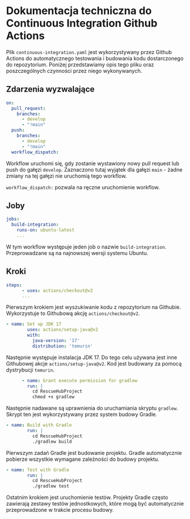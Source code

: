 # Dokumentacja techniczna do Continuous Integration Github Actions

Plik `continuous-integration.yaml` jest wykorzystywany przez Github Actions do automatycznego testowania i budowania kodu dostarczonego do repozytorium. Poniżej przedstawiamy opis tego pliku oraz poszczególnych czynności przez niego wykonywanych.

## Zdarzenia wyzwalające

```yaml
on:
  pull_request:
    branches:
      - develop
      - "!main"
  push:
    branches:
      - develop
      - "!main"
  workflow_dispatch:
```

Workflow uruchomi się, gdy zostanie wystawiony nowy pull request lub push do gałęzi `develop`. Zaznaczono tutaj wyjątek dla gałęzi `main` - żadne zmiany na tej gałęzi nie uruchomią tego workflow.

`workflow_dispatch:` pozwala na ręczne uruchomienie workflow.

## Joby

```yaml
jobs:
  build-integration:
    runs-on: ubuntu-latest
    ...
```

W tym workflow występuje jeden job o nazwie `build-integration`. Przeprowadzane są na najnowszej wersji systemu Ubuntu.

## Kroki 

```yaml
steps:
      - uses: actions/checkout@v2
      ...
```

Pierwszym krokiem jest wyszukiwanie kodu z repozytorium na Githubie. Wykorzystuje to Githubową akcję `actions/checkout@v2`.

```yaml
- name: Set up JDK 17
        uses: actions/setup-java@v2
        with:
          java-version: '17'
          distribution: 'temurin'
```

Następnie występuje instalacja JDK 17. Do tego celu używana jest inne Githubowej akcje `actions/setup-java@v2`. Kod jest budowany za pomocą dystrybucji `temurin`.

```yaml
      - name: Grant execute permission for gradlew
        run: | 
          cd RescueHubProject
          chmod +x gradlew
```

Następnie nadawane są uprawnienia do uruchamiania skryptu `gradlew`. Skrypt ten jest wykorzystywany przez system budowy Gradle.

```yaml
- name: Build with Gradle
        run: |
          cd RescueHubProject
          ./gradlew build
```

Pierwszym zadań Gradle jest budowanie projektu. Gradle automatycznie pobierze wszystkie wymagane zależności do budowy projektu.

```yaml
- name: Test with Gradle
        run: |
          cd RescueHubProject
          ./gradlew test
```

Ostatnim krokiem jest uruchomienie testów. Projekty Gradle często zawierają zestawy testów jednostkowych, które mogą być automatycznie przeprowadzone w trakcie procesu budowy.
